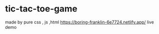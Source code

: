 # tic-tac-toe-game
made by pure css , js ,html
https://boring-franklin-6e7724.netlify.app/ 
live demo
